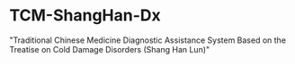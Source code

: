 # TCM-ShangHan-Dx
"Traditional Chinese Medicine Diagnostic Assistance System Based on the Treatise on Cold Damage Disorders (Shang Han Lun)"
